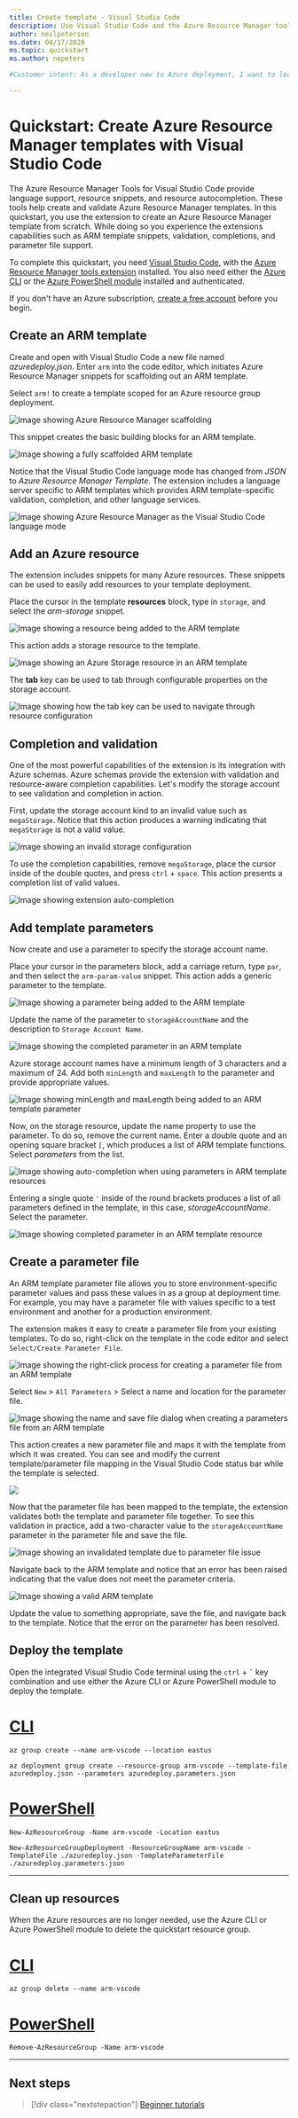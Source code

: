 ```yaml
---
title: Create template - Visual Studio Code
description: Use Visual Studio Code and the Azure Resource Manager tools extension to work on Resource Manager templates.
author: neilpeterson
ms.date: 04/17/2020
ms.topic: quickstart
ms.author: nepeters

#Customer intent: As a developer new to Azure deployment, I want to learn how to use Visual Studio Code to create and edit Resource Manager templates, so I can use the templates to deploy Azure resources.

---
```


# Quickstart: Create Azure Resource Manager templates with Visual Studio Code

The Azure Resource Manager Tools for Visual Studio Code provide language support, resource snippets, and resource autocompletion. These tools help create and validate Azure Resource Manager templates. In this quickstart, you use the extension to create an Azure Resource Manager template from scratch. While doing so you experience the extensions capabilities such as ARM template snippets, validation, completions, and parameter file support.

To complete this quickstart, you need [Visual Studio Code](https://code.visualstudio.com/), with the [Azure Resource Manager tools extension](https://marketplace.visualstudio.com/items?itemName=msazurermtools.azurerm-vscode-tools) installed. You also need either the [Azure CLI](https://docs.microsoft.com/cli/azure/?view=azure-cli-latest) or the [Azure PowerShell module](https://docs.microsoft.com/powershell/azure/new-azureps-module-az?view=azps-3.7.0) installed and authenticated.

If you don't have an Azure subscription, [create a free account](https://azure.microsoft.com/free/) before you begin.

## Create an ARM template

Create and open with Visual Studio Code a new file named *azuredeploy.json*. Enter `arm` into the code editor, which initiates Azure Resource Manager snippets for scaffolding out an ARM template.

Select `arm!` to create a template scoped for an Azure resource group deployment.

![Image showing Azure Resource Manager scaffolding](./media/quickstart-create-templates-use-visual-studio-code/1.png)

This snippet creates the basic building blocks for an ARM template.

![Image showing a fully scaffolded ARM template](./media/quickstart-create-templates-use-visual-studio-code/2.png)

Notice that the Visual Studio Code language mode has changed from *JSON* to *Azure Resource Manager Template*. The extension includes a language server specific to ARM templates which provides ARM template-specific validation, completion, and other language services.

![Image showing Azure Resource Manager as the Visual Studio Code language mode](./media/quickstart-create-templates-use-visual-studio-code/3.png)

## Add an Azure resource

The extension includes snippets for many Azure resources. These snippets can be used to easily add resources to your template deployment.

Place the cursor in the template **resources** block, type in `storage`, and select the *arm-storage* snippet.

![Image showing a resource being added to the ARM template](./media/quickstart-create-templates-use-visual-studio-code/4.png)

This action adds a storage resource to the template.

![Image showing an Azure Storage resource in an ARM template](./media/quickstart-create-templates-use-visual-studio-code/5.png)

The **tab** key can be used to tab through configurable properties on the storage account.

![Image showing how the tab key can be used to navigate through resource configuration](./media/quickstart-create-templates-use-visual-studio-code/6.png)

## Completion and validation

One of the most powerful capabilities of the extension is its integration with Azure schemas. Azure schemas provide the extension with validation and resource-aware completion capabilities. Let's modify the storage account to see validation and completion in action. 

First, update the storage account kind to an invalid value such as `megaStorage`. Notice that this action produces a warning indicating that `megaStorage` is not a valid value.

![Image showing an invalid storage configuration](./media/quickstart-create-templates-use-visual-studio-code/7.png)

To use the completion capabilities, remove `megaStorage`, place the cursor inside of the double quotes, and press `ctrl` + `space`. This action presents a completion list of valid values.

![Image showing extension auto-completion](./media/quickstart-create-templates-use-visual-studio-code/8.png)

## Add template parameters

Now create and use a parameter to specify the storage account name.

Place your cursor in the parameters block, add a carriage return, type `par`, and then select the `arm-param-value` snippet. This action adds a generic parameter to the template.

![Image showing a parameter being added to the ARM template](./media/quickstart-create-templates-use-visual-studio-code/9.png)

Update the name of the parameter to `storageAccountName` and the description to `Storage Account Name`.

![Image showing the completed parameter in an ARM template](./media/quickstart-create-templates-use-visual-studio-code/10.png)

Azure storage account names have a minimum length of 3 characters and a maximum of 24. Add both `minLength` and `maxLength` to the parameter and provide appropriate values.

![Image showing minLength and maxLength being added to an ARM template parameter](./media/quickstart-create-templates-use-visual-studio-code/11.png)

Now, on the storage resource, update the name property to use the parameter. To do so, remove the current name. Enter a double quote and an opening square bracket `[`, which produces a list of ARM template functions. Select *parameters* from the list. 

![Image showing auto-completion when using parameters in ARM template resources](./media/quickstart-create-templates-use-visual-studio-code/12.png)

Entering a single quote `'` inside of the round brackets produces a list of all parameters defined in the template, in this case, *storageAccountName*. Select the parameter.

![Image showing completed parameter in an ARM template resource](./media/quickstart-create-templates-use-visual-studio-code/13.png)

## Create a parameter file

An ARM template parameter file allows you to store environment-specific parameter values and pass these values in as a group at deployment time. For example, you may have a parameter file with values specific to a test environment and another for a production environment.

The extension makes it easy to create a parameter file from your existing templates. To do so, right-click on the template in the code editor and select `Select/Create Parameter File`.

![Image showing the right-click process for creating a parameter file from an ARM template](./media/quickstart-create-templates-use-visual-studio-code/14.png)

Select `New` > `All Parameters` > Select a name and location for the parameter file.

![Image showing the name and save file dialog when creating a parameters file from an ARM template](./media/quickstart-create-templates-use-visual-studio-code/15.png)

This action creates a new parameter file and maps it with the template from which it was created. You can see and modify the current template/parameter file mapping in the Visual Studio Code status bar while the template is selected.

![](./media/quickstart-create-templates-use-visual-studio-code/16.png)

Now that the parameter file has been mapped to the template, the extension validates both the template and parameter file together. To see this validation in practice, add a two-character value to the `storageAccountName` parameter in the parameter file and save the file.

![Image showing an invalidated template due to parameter file issue](./media/quickstart-create-templates-use-visual-studio-code/17.png)

Navigate back to the ARM template and notice that an error has been raised indicating that the value does not meet the parameter criteria.

![Image showing a valid ARM template](./media/quickstart-create-templates-use-visual-studio-code/18.png)

Update the value to something appropriate, save the file, and navigate back to the template. Notice that the error on the parameter has been resolved.

## Deploy the template

Open the integrated Visual Studio Code terminal using the `ctrl` + ```` ` ```` key combination and use either the Azure CLI or Azure PowerShell module to deploy the template.

# [CLI](#tab/CLI)

```azurecli
az group create --name arm-vscode --location eastus

az deployment group create --resource-group arm-vscode --template-file azuredeploy.json --parameters azuredeploy.parameters.json
```

# [PowerShell](#tab/PowerShell)

```azurepowershell
New-AzResourceGroup -Name arm-vscode -Location eastus

New-AzResourceGroupDeployment -ResourceGroupName arm-vscode -TemplateFile ./azuredeploy.json -TemplateParameterFile ./azuredeploy.parameters.json
```
---

## Clean up resources

When the Azure resources are no longer needed, use the Azure CLI or Azure PowerShell module to delete the quickstart resource group.

# [CLI](#tab/CLI)

```azurecli
az group delete --name arm-vscode
```

# [PowerShell](#tab/PowerShell)

```azurepowershell
Remove-AzResourceGroup -Name arm-vscode
```
---

## Next steps

> [!div class="nextstepaction"]
> [Beginner tutorials](./template-tutorial-create-first-template.md)
